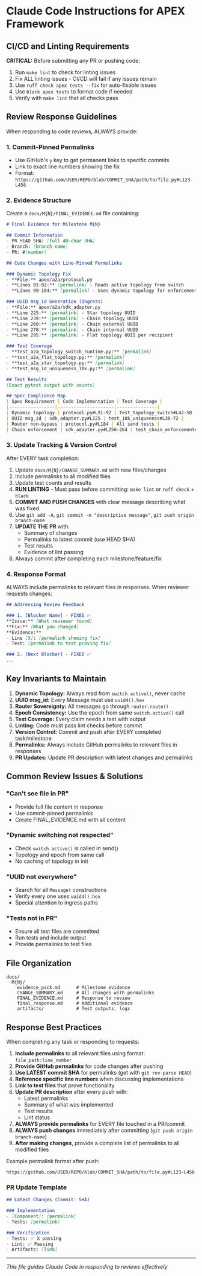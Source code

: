 # Claude Code Instructions for APEX Framework

## CI/CD and Linting Requirements

**CRITICAL:** Before submitting any PR or pushing code:
1. Run `make lint` to check for linting issues
2. Fix ALL linting issues - CI/CD will fail if any issues remain
3. Use `ruff check apex tests --fix` for auto-fixable issues
4. Use `black apex tests` to format code if needed
5. Verify with `make lint` that all checks pass

## Review Response Guidelines

When responding to code reviews, ALWAYS provide:

### 1. Commit-Pinned Permalinks
- Use GitHub's `y` key to get permanent links to specific commits
- Link to exact line numbers showing the fix
- Format: `https://github.com/USER/REPO/blob/COMMIT_SHA/path/to/file.py#L123-L456`

### 2. Evidence Structure
Create a `docs/M{N}/FINAL_EVIDENCE.md` file containing:

```markdown
# Final Evidence for Milestone M{N}

## Commit Information
- PR HEAD SHA: [full 40-char SHA]
- Branch: [branch name]
- PR: #[number]

## Code Changes with Line-Pinned Permalinks

### Dynamic Topology Fix
- **File:** apex/a2a/protocol.py
- **Lines 91-92:** [permalink] - Reads active topology from switch
- **Lines 99-184:** [permalink] - Uses dynamic topology for enforcement

### UUID msg_id Generation (Ingress)
- **File:** apex/a2a/sdk_adapter.py
- **Line 225:** [permalink] - Star topology UUID
- **Line 239:** [permalink] - Chain topology UUID
- **Line 260:** [permalink] - Chain external UUID
- **Line 278:** [permalink] - Chain internal UUID
- **Line 295:** [permalink] - Flat topology UUID per recipient

### Test Coverage
- **test_a2a_topology_switch_runtime.py:** [permalink]
- **test_a2a_flat_topology.py:** [permalink]
- **test_a2a_star_topology.py:** [permalink]
- **test_msg_id_uniqueness_10k.py:** [permalink]

## Test Results
[Exact pytest output with counts]

## Spec Compliance Map
| Spec Requirement | Code Implementation | Test Coverage |
|-----------------|---------------------|---------------|
| Dynamic topology | protocol.py#L91-92 | test_topology_switch#L42-58 |
| UUID msg_id | sdk_adapter.py#L225 | test_10k_uniqueness#L38-72 |
| Router non-bypass | protocol.py#L184 | All send tests |
| Chain enforcement | sdk_adapter.py#L256-264 | test_chain_enforcement#L* |
```

### 3. Update Tracking & Version Control
After EVERY task completion:
1. Update `docs/M{N}/CHANGE_SUMMARY.md` with new files/changes
2. Include permalinks to all modified files
3. Update test counts and results
4. **RUN LINTING** - Must pass before committing: `make lint` or `ruff check` + `black`
5. **COMMIT AND PUSH CHANGES** with clear message describing what was fixed
6. Use `git add -A`, `git commit -m "descriptive message"`, `git push origin branch-name`
7. **UPDATE THE PR** with:
   - Summary of changes
   - Permalinks to latest commit (use HEAD SHA)
   - Test results
   - Evidence of lint passing
8. Always commit after completing each milestone/feature/fix

### 4. Response Format
ALWAYS include permalinks to relevant files in responses.
When reviewer requests changes:

```markdown
## Addressing Review Feedback

### 1. [Blocker Name] - FIXED ✅
**Issue:** [What reviewer found]
**Fix:** [What you changed]
**Evidence:** 
- Line [X]: [permalink showing fix]
- Test: [permalink to test proving fix]

### 2. [Next Blocker] - FIXED ✅
...
```

## Key Invariants to Maintain

1. **Dynamic Topology:** Always read from `switch.active()`, never cache
2. **UUID msg_id:** Every Message must use `uuid4().hex`
3. **Router Sovereignty:** All messages go through `router.route()`
4. **Epoch Consistency:** Use the epoch from same `switch.active()` call
5. **Test Coverage:** Every claim needs a test with output
6. **Linting:** Code must pass lint checks before commit
7. **Version Control:** Commit and push after EVERY completed task/milestone
8. **Permalinks:** Always include GitHub permalinks to relevant files in responses
9. **PR Updates:** Update PR description with latest changes and permalinks

## Common Review Issues & Solutions

### "Can't see file in PR"
- Provide full file content in response
- Use commit-pinned permalinks
- Create FINAL_EVIDENCE.md with all content

### "Dynamic switching not respected"
- Check `switch.active()` is called in send()
- Topology and epoch from same call
- No caching of topology in init

### "UUID not everywhere"
- Search for all `Message(` constructions
- Verify every one uses `uuid4().hex`
- Special attention to ingress paths

### "Tests not in PR"
- Ensure all test files are committed
- Run tests and include output
- Provide permalinks to test files

## File Organization

```
docs/
  M{N}/
    evidence_pack.md      # Milestone evidence
    CHANGE_SUMMARY.md     # All changes with permalinks  
    FINAL_EVIDENCE.md     # Response to review
    final_response.md     # Additional evidence
    artifacts/            # Test outputs, logs
```

## Response Best Practices

When completing any task or responding to requests:
1. **Include permalinks** to all relevant files using format: `file_path:line_number`
2. **Provide GitHub permalinks** for code changes after pushing
3. **Use LATEST commit SHA** for permalinks (get with `git rev-parse HEAD`)
4. **Reference specific line numbers** when discussing implementations
5. **Link to test files** that prove functionality
6. **Update PR description** after every push with:
   - Latest permalinks
   - Summary of what was implemented
   - Test results
   - Lint status
7. **ALWAYS provide permalinks** for EVERY file touched in a PR/commit
8. **ALWAYS push changes** immediately after committing (`git push origin branch-name`)
9. **After making changes**, provide a complete list of permalinks to all modified files

Example permalink format after push:
```
https://github.com/USER/REPO/blob/COMMIT_SHA/path/to/file.py#L123-L456
```

### PR Update Template
```markdown
## Latest Changes (Commit: SHA)

### Implementation
- [Component]: [permalink]
- Tests: [permalink]

### Verification
- Tests: ✅ X passing
- Lint: ✅ Passing
- Artifacts: [link]
```

---
*This file guides Claude Code in responding to reviews effectively*